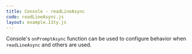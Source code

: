 ```yaml
---
title: Console - readLineAsync
code: readLineAsync.js
layout: example.11ty.js
---
```


Console's `onPromptAsync` function can be used to configure behavior when `readLineAsync` and others are used.

